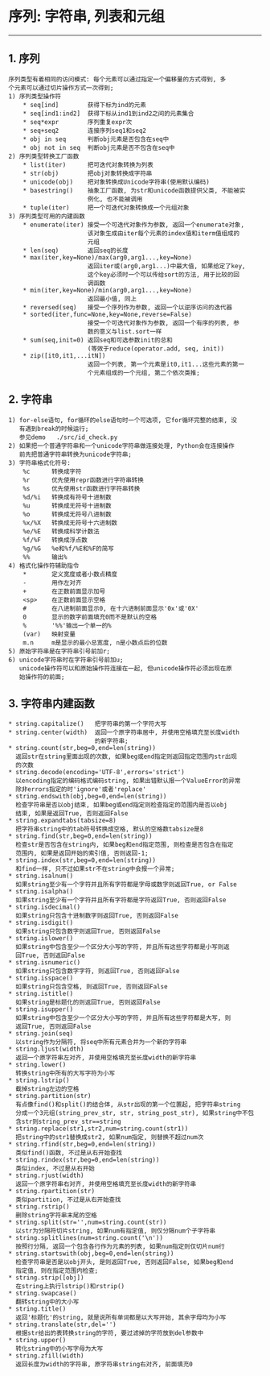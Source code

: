 # **序列: 字符串, 列表和元组**
***



## **1. 序列**
    序列类型有着相同的访问模式: 每个元素可以通过指定一个偏移量的方式得到, 多
    个元素可以通过切片操作方式一次得到;
    1) 序列类型操作符
        * seq[ind]        获得下标为ind的元素
        * seq[ind1:ind2]  获得下标从ind1到ind2之间的元素集合
        * seq*expr        序列重复expr次
        * seq+seq2        连接序列seq1和seq2
        * obj in seq      判断obj元素是否包含在seq中
        * obj not in seq  判断obj元素是否不包含在seq中
    2) 序列类型转换工厂函数
        * list(iter)      把可迭代对象转换为列表
        * str(obj)        把obj对象转换成字符串
        * unicode(obj)    把对象转换成Unicode字符串(使用默认编码)
        * basestring()    抽象工厂函数, 为str和unicode函数提供父类, 不能被实
                          例化, 也不能被调用
        * tuple(iter)     把一个可迭代对象转换成一个元组对象
    3) 序列类型可用的内建函数
        * enumerate(iter) 接受一个可迭代对象作为参数, 返回一个enumerate对象,
                          该对象生成由iter每个元素的index值和iterm值组成的
                          元组
        * len(seq)        返回seq的长度
        * max(iter,key=None)/max(arg0,arg1...,key=None)
                          返回iter或(arg0,arg1...)中最大值, 如果给定了key,
                          这个key必须时一个可以传给sort的方法, 用于比较的回
                          调函数
        * min(iter,key=None)/min(arg0,arg1...,key=None)
                          返回最小值, 同上
        * reversed(seq)   接受一个序列作为参数, 返回一个以逆序访问的迭代器
        * sorted(iter,func=None,key=None,reverse=False)
                          接受一个可迭代对象作为参数, 返回一个有序的列表, 参
                          数的意义与list.sort一样
        * sum(seq,init=0) 返回seq和可选参数init的总和
                          (等效于reduce(operator.add, seq, init))
        * zip([it0,it1,...itN])
                          返回一个列表, 第一个元素是it0,it1...这些元素的第一
                          个元素组成的一个元组, 第二个依次类推;



## **2. 字符串**
    1) for-else语句, for循环的else语句时一个可选项, 它for循环完整的结束, 没
       有遇到break的时候运行;
       参见demo   ./src/id_check.py 
    2) 如果把一个普通字符串和一个unicode字符串做连接处理, Python会在连接操作
       前先把普通字符串转换为unicode字符串;
    3) 字符串格式化符号:
        %c      转换成字符
        %r      优先使用repr函数进行字符串转换
        %s      优先使用str函数进行字符串转换
        %d/%i   转换成有符号十进制数
        %u      转换成无符号十进制数
        %o      转换成无符号八进制数
        %x/%X   转换成无符号十六进制数
        %e/%E   转换成科学计数法
        %f/%F   转换成浮点数
        %g/%G   %e和%f/%E和%F的简写
        %%      输出%
    4) 格式化操作符辅助指令
        *       定义宽度或者小数点精度
        -       用作左对齐
        +       在正数前面显示加号
        <sp>    在正数前面显示空格
        #       在八进制前面显示0, 在十六进制前面显示'0x'或'0X'
        0       显示的数字前面填充0而不是默认的空格
        %       '%%'输出一个单一的%
        (var)   映射变量
        m.n     m是显示的最小总宽度, n是小数点后的位数
    5) 原始字符串是在字符串引号前加r;
    6) unicode字符串时在字符串引号前加u;
       unicode操作符可以和原始操作符连接在一起, 但unicode操作符必须出现在原
       始操作符的前面;



## **3. 字符串内建函数**
    * string.capitalize()   把字符串的第一个字符大写
    * string.center(width)  返回一个原字符串居中, 并使用空格填充至长度width
                            的新字符串;
    * string.count(str,beg=0,end=len(string))
      返回str在string里面出现的次数, 如果beg或end指定则返回指定范围内str出现
      的次数
    * string.decode(encoding='UTF-8',errors='strict')
      以encoding指定的编码格式编码string, 如果出错默认报一个ValueError的异常
      除非errors指定的时'ignore'或者'replace'
    * string.endswith(obj,beg=0,end=len(string))
      检查字符串是否以obj结束, 如果beg或end指定则检查指定的范围内是否以obj
      结束, 如果是返回True, 否则返回False
    * string.expandtabs(tabsize=8)
      把字符串string中的tab符号转换成空格, 默认的空格数tabsize是8 
    * string.find(str,beg=0,end=len(string))
      检查str是否包含在string内, 如果beg和end指定范围, 则检查是否包含在指定
      范围内, 如果是返回开始的索引值, 否则返回-1;
    * string.index(str,beg=0,end=len(string))
      和find一样, 只不过如果str不在string中会报一个异常;
    * string.isalnum()
      如果string至少有一个字符并且所有字符都是字母或数字则返回True, or False
    * string.isalpha()
      如果string至少有一个字符并且所有字符都是字符返回True, 否则返回False
    * string.isdecimal()
      如果string只包含十进制数字则返回True, 否则返回False
    * string.isdigit()
      如果string只包含数字则返回True, 否则返回False
    * string.islower()
      如果string中包含至少一个区分大小写的字符, 并且所有这些字符都是小写则返
      回True, 否则返回False
    * string.isnumeric()
      如果string只包含数字字符, 则返回True, 否则返回False
    * string.isspace()
      如果string只包含空格, 则返回True, 否则返回False
    * string.istitle()
      如果string是标题化的则返回True, 否则返回False
    * string.isupper()
      如果string中包含至少一个区分大小写的字符, 并且所有这些字符都是大写, 则
      返回True, 否则返回False
    * string.join(seq)
      以string作为分隔符, 将seq中所有元素合并为一个新的字符串
    * string.ljust(width)
      返回一个原字符串左对齐, 并使用空格填充至长度width的新字符串
    * string.lower()
      转换string中所有的大写字符为小写
    * string.lstrip()
      截掉string左边的空格
    * string.partition(str)
      有点像find()和split()的结合体, 从str出现的第一个位置起, 把字符串string
      分成一个3元组(string_prev_str, str, string_post_str), 如果string中不包
      含str则string_prev_str==string
    * string.replace(str1,str2,num=string.count(str1))
      把string中的str1替换成str2, 如果num指定, 则替换不超过num次
    * string.rfind(str,beg=0,end=len(string))
      类似find()函数, 不过是从右开始查找
    * string.rindex(str,beg=0,end=len(string))
      类似index, 不过是从右开始
    * string.rjust(width)
      返回一个原字符串右对齐, 并使用空格填充至长度width的新字符串
    * string.rpartition(str)
      类似partition, 不过是从右开始查找
    * string.rstrip()
      删除string字符串末尾的空格
    * string.split(str='',num=string.count(str))
      以str为分隔符切片string, 如果num有指定值, 则仅分隔num个子字符串
    * string.splitlines(num=string.count('\n'))
      按照行分隔, 返回一个包含各行作为元素的列表, 如果num指定则仅切片num行
    * string.startswith(obj,beg=0,end=len(string))
      检查字符串是否是以obj开头, 是则返回True, 否则返回False, 如果beg和end
      指定值, 则在指定范围内检查;
    * string.strip([obj])
      在string上执行lstrip()和rstrip()
    * string.swapcase()
      翻转string中的大小写
    * string.title()
      返回'标题化'的string, 就是说所有单词都是以大写开始, 其余字母均为小写
    * string.translate(str,del='')
      根据str给出的表转换string的字符, 要过滤掉的字符放到del参数中
    * string.upper()
      转化string中的小写字母为大写
    * string.zfill(width)
      返回长度为width的字符串, 原字符串string右对齐, 前面填充0
